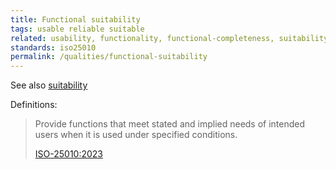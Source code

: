 ```yaml
---
title: Functional suitability
tags: usable reliable suitable
related: usability, functionality, functional-completeness, suitability
standards: iso25010
permalink: /qualities/functional-suitability
---
```


See also [suitability](/qualities/suitability)

Definitions:

>Provide functions that meet stated and implied needs of intended users when it is used under specified conditions.
>
>[ISO-25010:2023](/references/#iso-25010-2023)

